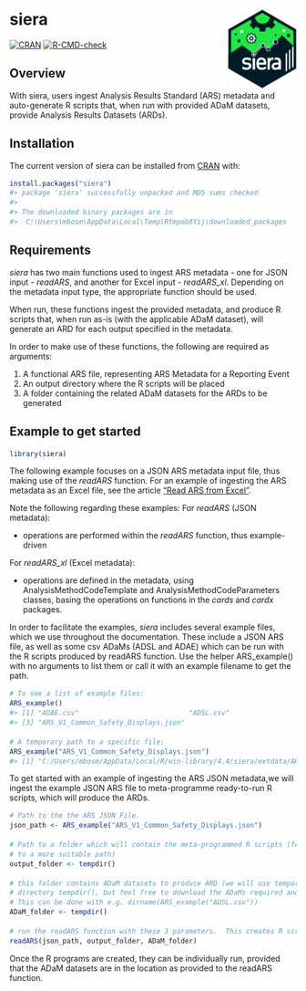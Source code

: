 
<!-- README.md is generated from README.Rmd. Please edit that file -->

# siera <a href="https://clymbclinical.github.io/siera/"><img src="man/figures/logo.png" align="right" height="138" alt="siera website" /></a>

<!-- badges: start -->

[![CRAN](https://www.r-pkg.org/badges/version/siera)](https://CRAN.R-project.org/package=siera)
[![R-CMD-check](https://github.com/clymbclinical/siera/actions/workflows/R-CMD-check.yaml/badge.svg)](https://github.com/clymbclinical/siera/actions/workflows/R-CMD-check.yaml)

<!-- badges: end -->

## Overview

With siera, users ingest Analysis Results Standard (ARS) metadata and
auto-generate R scripts that, when run with provided ADaM datasets,
provide Analysis Results Datasets (ARDs).

## Installation

The current version of siera can be installed from
[CRAN](https://CRAN.R-project.org/package=siera) with:

``` r
install.packages("siera")
#> package 'siera' successfully unpacked and MD5 sums checked
#> 
#> The downloaded binary packages are in
#>  C:\Users\mbosm\AppData\Local\Temp\Rtmpob8Yij\downloaded_packages
```

## Requirements

*siera* has two main functions used to ingest ARS metadata - one for
JSON input - *readARS*, and another for Excel input - *readARS_xl*.
Depending on the metadata input type, the appropriate function should be
used.

When run, these functions ingest the provided metadata, and produce R
scripts that, when run as-is (with the applicable ADaM dataset), will
generate an ARD for each output specified in the metadata.

In order to make use of these functions, the following are required as
arguments:

1.  A functional ARS file, representing ARS Metadata for a Reporting
    Event
2.  An output directory where the R scripts will be placed
3.  A folder containing the related ADaM datasets for the ARDs to be
    generated

## Example to get started

``` r
library(siera)
```

The following example focuses on a JSON ARS metadata input file, thus
making use of the *readARS* function. For an example of ingesting the
ARS metadata as an Excel file, see the article [“Read ARS from
Excel”](https://clymbclinical.github.io/siera/articles/Read_Excel.html).

Note the following regarding these examples: For *readARS* (JSON
metadata):

- operations are performed within the *readARS* function, thus
  example-driven

For *readARS_xl* (Excel metadata):

- operations are defined in the metadata, using
  AnalysisMethodCodeTemplate and AnalysisMethodCodeParameters classes,
  basing the operations on functions in the *cards* and *cardx*
  packages.

In order to facilitate the examples, *siera* includes several example
files, which we use throughout the documentation. These include a JSON
ARS file, as well as some csv ADaMs (ADSL and ADAE) which can be run
with the R scripts produced by readARS function. Use the helper
ARS_example() with no arguments to list them or call it with an example
filename to get the path.

``` r
# To see a list of example files:
ARS_example()
#> [1] "ADAE.csv"                           "ADSL.csv"                          
#> [3] "ARS_V1_Common_Safety_Displays.json"

# A temporary path to a specific file:
ARS_example("ARS_V1_Common_Safety_Displays.json")
#> [1] "C:/Users/mbosm/AppData/Local/R/win-library/4.4/siera/extdata/ARS_V1_Common_Safety_Displays.json"
```

To get started with an example of ingesting the ARS JSON metadata,we
will ingest the example JSON ARS file to meta-programme ready-to-run R
scripts, which will produce the ARDs.

``` r
# Path to the the ARS JSON File. 
json_path <- ARS_example("ARS_V1_Common_Safety_Displays.json")

# Path to a folder which will contain the meta-programmed R scripts (feel free to update 
# to a more suitable path)
output_folder <- tempdir()

# this folder contains ADaM datasets to produce ARD (we will use temporary 
# directory tempdir(), but feel free to download the ADaMs required and use the location they are stored in.
# This can be done with e.g. dirname(ARS_example("ADSL.csv"))
ADaM_folder <- tempdir()

# run the readARS function with these 3 parameters.  This creates R scripts (1 for each output in output_folder)
readARS(json_path, output_folder, ADaM_folder)
```

Once the R programs are created, they can be individually run, provided
that the ADaM datasets are in the location as provided to the readARS
function.
